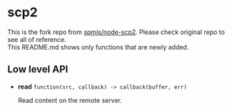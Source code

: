 # scp2

This is the fork repo from [spmjs/node-scp2](https://github.com/spmjs/node-scp2). Please check original repo to see all of reference.  
This README.md shows only functions that are newly added.

## Low level API

- **read** `function(src, callback) -> callback(buffer, err)`

  Read content on the remote server.
